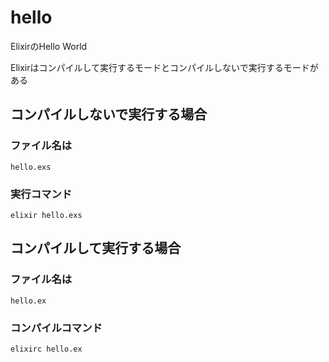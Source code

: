 # hello
ElixirのHello World

Elixirはコンパイルして実行するモードとコンパイルしないで実行するモードがある

## コンパイルしないで実行する場合
### ファイル名は
```
hello.exs
```
### 実行コマンド
```
elixir hello.exs
```

## コンパイルして実行する場合
### ファイル名は
```
hello.ex
```

### コンパイルコマンド
```
elixirc hello.ex
```

